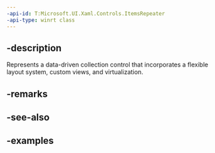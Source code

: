 ```yaml
---
-api-id: T:Microsoft.UI.Xaml.Controls.ItemsRepeater
-api-type: winrt class
---
```


## -description

Represents a data-driven collection control that incorporates a flexible layout system, custom views, and virtualization.

## -remarks

## -see-also

## -examples

